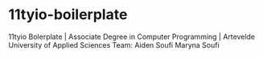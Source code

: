 # 11tyio-boilerplate
11tyio Bolerplate | Associate Degree in Computer Programming | Artevelde University of Applied Sciences
Team:
Aiden Soufi
Maryna Soufi
